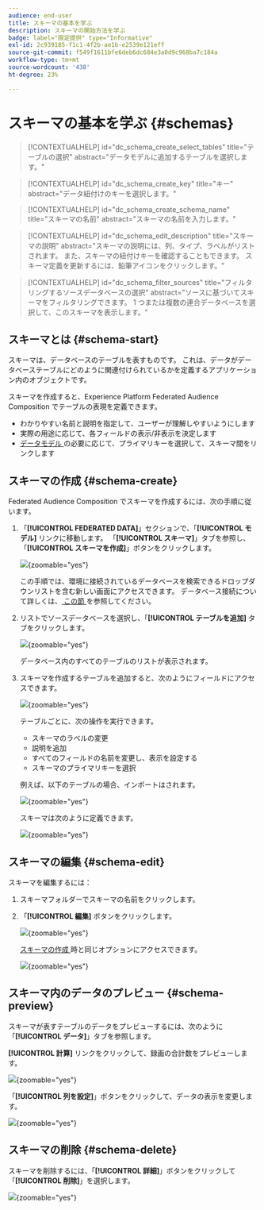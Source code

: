 ```yaml
---
audience: end-user
title: スキーマの基本を学ぶ
description: スキーマの開始方法を学ぶ
badge: label="限定提供" type="Informative"
exl-id: 2c939185-f1c1-4f2b-ae1b-e2539e121eff
source-git-commit: f549f1611bfe6deb6dc684e3a0d9c968ba7c184a
workflow-type: tm+mt
source-wordcount: '438'
ht-degree: 23%

---
```


# スキーマの基本を学ぶ {#schemas}


>[!CONTEXTUALHELP]
>id="dc_schema_create_select_tables"
>title="テーブルの選択"
>abstract="データモデルに追加するテーブルを選択します。"

>[!CONTEXTUALHELP]
>id="dc_schema_create_key"
>title="キー"
>abstract="データ紐付けのキーを選択します。"

>[!CONTEXTUALHELP]
>id="dc_schema_create_schema_name"
>title="スキーマの名前"
>abstract="スキーマの名前を入力します。"


>[!CONTEXTUALHELP]
>id="dc_schema_edit_description"
>title="スキーマの説明"
>abstract="スキーマの説明には、列、タイプ、ラベルがリストされます。 また、スキーマの紐付けキーを確認することもできます。 スキーマ定義を更新するには、鉛筆アイコンをクリックします。"

>[!CONTEXTUALHELP]
>id="dc_schema_filter_sources"
>title="フィルタリングするソースデータベースの選択"
>abstract="ソースに基づいてスキーマをフィルタリングできます。 1 つまたは複数の連合データベースを選択して、このスキーマを表示します。"


## スキーマとは {#schema-start}

スキーマは、データベースのテーブルを表すものです。 これは、データがデータベーステーブルにどのように関連付けられているかを定義するアプリケーション内のオブジェクトです。

スキーマを作成すると、Experience Platform Federated Audience Composition でテーブルの表現を定義できます。

* わかりやすい名前と説明を指定して、ユーザーが理解しやすいようにします
* 実際の用途に応じて、各フィールドの表示/非表示を決定します
* [ データモデル ](../data-management/gs-models.md#data-model-start) の必要に応じて、プライマリキーを選択して、スキーマ間をリンクします

## スキーマの作成 {#schema-create}

Federated Audience Composition でスキーマを作成するには、次の手順に従います。

1. 「**[!UICONTROL FEDERATED DATA]**」セクションで、「**[!UICONTROL モデル]** リンクに移動します。 「**[!UICONTROL スキーマ]**」タブを参照し、「**[!UICONTROL スキーマを作成]**」ボタンをクリックします。

   ![](assets/schema_create.png){zoomable="yes"}

   この手順では、環境に接続されているデータベースを検索できるドロップダウンリストを含む新しい画面にアクセスできます。 データベース接続について詳しくは、[ この節 ](../connections/connections.md#connections-fdb) を参照してください。

1. リストでソースデータベースを選択し、「**[!UICONTROL テーブルを追加]** タブをクリックします。

   ![](assets/schema_tables.png){zoomable="yes"}

   データベース内のすべてのテーブルのリストが表示されます。

1. スキーマを作成するテーブルを追加すると、次のようにフィールドにアクセスできます。

   ![](assets/schema_fields.png){zoomable="yes"}

   テーブルごとに、次の操作を実行できます。

   * スキーマのラベルの変更
   * 説明を追加
   * すべてのフィールドの名前を変更し、表示を設定する
   * スキーマのプライマリキーを選択

   例えば、以下のテーブルの場合、インポートはされます。

   ![](assets/schema_lumaorder.png){zoomable="yes"}

   スキーマは次のように定義できます。

   ![](assets/schema_lumaorders.png){zoomable="yes"}

## スキーマの編集 {#schema-edit}

スキーマを編集するには：

1. スキーマフォルダーでスキーマの名前をクリックします。

1. 「**[!UICONTROL 編集]** ボタンをクリックします。

   ![](assets/schema_edit.png){zoomable="yes"}

   [ スキーマの作成 ](#schema-create) 時と同じオプションにアクセスできます。

   ![](assets/schema_edit_orders.png){zoomable="yes"}

## スキーマ内のデータのプレビュー {#schema-preview}

スキーマが表すテーブルのデータをプレビューするには、次のように「**[!UICONTROL データ]**」タブを参照します。

**[!UICONTROL 計算]** リンクをクリックして、録画の合計数をプレビューします。

![](assets/schema_data.png){zoomable="yes"}

「**[!UICONTROL 列を設定]**」ボタンをクリックして、データの表示を変更します。

![](assets/schema_columns.png){zoomable="yes"}

## スキーマの削除 {#schema-delete}

スキーマを削除するには、「**[!UICONTROL 詳細]**」ボタンをクリックして「**[!UICONTROL 削除]**」を選択します。

![](assets/schema_delete.png){zoomable="yes"}
